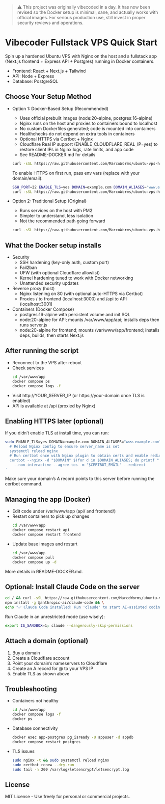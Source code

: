 > ⚠️ This project was originally vibecoded in a day. It has now been revised so the Docker setup is minimal, sane, and actually works with official images. For serious production use, still invest in proper security reviews and operations.

# Vibecoder Fullstack VPS Quick Start

Spin up a hardened Ubuntu VPS with Nginx on the host and a fullstack app (Next.js frontend + Express API + Postgres) running in Docker containers.

- Frontend: React + Next.js + Tailwind
- API: Node + Express
- Database: PostgreSQL

## Choose Your Setup Method

- Option 1: Docker-Based Setup (Recommended)
  - Uses official prebuilt images (node:20-alpine, postgres:16-alpine)
  - Nginx runs on the host and proxies to containers bound to localhost
  - No custom Dockerfiles generated; code is mounted into containers
  - Healthchecks do not depend on extra tools in containers
  - Optional HTTPS via Certbot + Nginx
  - Cloudflare Real IP support (ENABLE_CLOUDFLARE_REAL_IP=yes) to restore client IPs in Nginx logs, rate limits, and app code
  - See README-DOCKER.md for details

  ```bash
  curl -sSL https://raw.githubusercontent.com/MarcoWorms/ubuntu-vps-harden/main/fullstack-harden-docker.sh | sudo bash && sudo reboot
  ```

  To enable HTTPS on first run, pass env vars (replace with your domain/email):
  ```bash
  SSH_PORT=22 ENABLE_TLS=yes DOMAIN=example.com DOMAIN_ALIASES="www.example.com" CERTBOT_EMAIL=you@example.com \
  curl -sSL https://raw.githubusercontent.com/MarcoWorms/ubuntu-vps-harden/main/fullstack-harden-docker.sh | sudo bash && sudo reboot
  ```

- Option 2: Traditional Setup (Original)
  - Runs services on the host with PM2
  - Simpler to understand, less isolation
  - Not the recommended path going forward

  ```bash
  curl -sSL https://raw.githubusercontent.com/MarcoWorms/ubuntu-vps-harden/main/fullstack-harden.sh | sudo bash && sudo reboot
  ```

## What the Docker setup installs

- Security
  - SSH hardening (key-only auth, custom port)
  - Fail2ban
  - UFW (with optional Cloudflare allowlist)
  - Kernel hardening tuned to work with Docker networking
  - Unattended security updates
- Reverse proxy (host)
  - Nginx listening on 80 (with optional auto-HTTPS via Certbot)
  - Proxies / to frontend (localhost:3000) and /api to API (localhost:3001)
- Containers (Docker Compose)
  - postgres:16-alpine with persistent volume and init SQL
  - node:20-alpine for API; mounts /var/www/app/api; installs deps then runs server.js
  - node:20-alpine for frontend; mounts /var/www/app/frontend; installs deps, builds, then starts Next.js

## After running the script

- Reconnect to the VPS after reboot
- Check services
  ```bash
  cd /var/www/app
  docker compose ps
  docker compose logs -f
  ```
- Visit http://YOUR_SERVER_IP (or https://your-domain once TLS is enabled)
- API is available at /api (proxied by Nginx)

## Enabling HTTPS later (optional)

If you didn’t enable TLS at install time, you can run:

```bash
sudo ENABLE_TLS=yes DOMAIN=example.com DOMAIN_ALIASES="www.example.com" CERTBOT_EMAIL=you@example.com bash -lc '
  # Reload Nginx config to ensure server_name is set
  systemctl reload nginx
  # Run certbot once with Nginx plugin to obtain certs and enable redirect
  certbot --nginx -d "$DOMAIN" $(for d in $DOMAIN_ALIASES; do printf " -d %s" "$d"; done) \
    --non-interactive --agree-tos -m "$CERTBOT_EMAIL" --redirect
'
```

Make sure your domain’s A record points to this server before running the certbot command.

## Managing the app (Docker)

- Edit code under /var/www/app (api/ and frontend/)
- Restart containers to pick up changes
  ```bash
  cd /var/www/app
  docker compose restart api
  docker compose restart frontend
  ```
- Update base images and restart
  ```bash
  cd /var/www/app
  docker compose pull
  docker compose up -d
  ```

More details in README-DOCKER.md.

## Optional: Install Claude Code on the server

```bash
cd / && curl -sSL https://raw.githubusercontent.com/MarcoWorms/ubuntu-vps-hardened-fullstack-webserver/main/CLAUDE.md > CLAUDE.md && \
npm install -g @anthropic-ai/claude-code && \
echo "✅ Claude Code installed! Run 'claude' to start AI-assisted coding"
```

Run Claude in an unrestricted mode (use wisely):
```bash
export IS_SANDBOX=1; claude --dangerously-skip-permissions
```

## Attach a domain (optional)

1. Buy a domain
2. Create a Cloudflare account
3. Point your domain’s nameservers to Cloudflare
4. Create an A record for @ to your VPS IP
5. Enable TLS as shown above

## Troubleshooting

- Containers not healthy
  ```bash
  cd /var/www/app
  docker compose logs -f
  docker ps
  ```
- Database connectivity
  ```bash
  docker exec app-postgres pg_isready -U appuser -d appdb
  docker compose restart postgres
  ```
- TLS issues
  ```bash
  sudo nginx -t && sudo systemctl reload nginx
  sudo certbot renew --dry-run
  sudo tail -n 200 /var/log/letsencrypt/letsencrypt.log
  ```

## License

MIT License - Use freely for personal or commercial projects.
